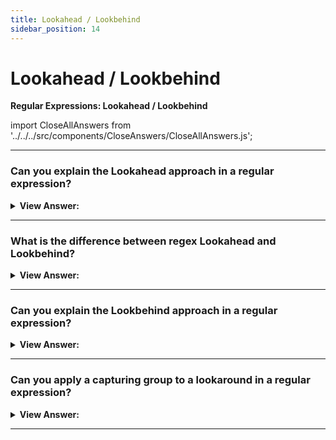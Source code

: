 ```yaml
---
title: Lookahead / Lookbehind
sidebar_position: 14
---
```


# Lookahead / Lookbehind

**Regular Expressions: Lookahead / Lookbehind**

<head>
  <title>Lookahead / Lookbehind - JavaScript Interview Questions & Answers</title>
  <meta charSet="utf-8" />
</head>

import CloseAllAnswers from '../../../src/components/CloseAnswers/CloseAllAnswers.js';

<CloseAllAnswers />

---

### Can you explain the Lookahead approach in a regular expression?

<details>
  <summary><strong>View Answer:</strong></summary>
  <div>
  <div><strong>Interview Response:</strong> Sometimes we need to find only those matches for a pattern that are followed or preceded by another pattern. The lookahead approach involves in catching a match based on a proceeding character or digit. For example, the syntax is: X(?=Y), it means "look for X, but match only if followed by Y". There may be any pattern instead of X and Y. It should be noted, the lookahead is merely a test, the contents of the parentheses is not included in the result.
    </div><br />
  <div><strong className="codeExample">Code Example:</strong><br /><br />

  <div></div>

```js
let str = '1 turkey costs 30€';

alert(str.match(/\d+(?=€)/));
// 30, the number 1 is ignored, as it is not followed by €

// EXAMPLE: Negative Lookahead
let str = '2 turkeys cost 60€';

alert(str.match(/\d+\b(?!€)/g));
// 2 (the price is not matched)
```

  </div>
  </div>
</details>

---

### What is the difference between regex Lookahead and Lookbehind?

<details>
  <summary><strong>View Answer:</strong></summary>
  <div>
  <div><strong>Interview Response:</strong> Lookahead allows us to add a condition for “what follows”. Lookbehind is similar, but it looks behind to find the target.
    </div>
  </div>
</details>

---

### Can you explain the Lookbehind approach in a regular expression?

<details>
  <summary><strong>View Answer:</strong></summary>
  <div>
  <div><strong>Interview Response:</strong> Lookbehind is like the lookahead approach. The difference is that they are the opposite of each other. Where lookahead value matches a value that proceeds it. While the lookbehind value matches the value proceeds it. Basically, it allows us to match a pattern only if the target value is before it. We can also use the negative lookbehind approach. The negative lookbehind approach allows us to set a test, where the target should not behind the pattern value. It should be noted, the contents inside lookbehind parentheses does not become a part of the result.
    </div><br />
  <div><strong className="codeExample">Code Example:</strong><br /><br />

  <div></div>

```js
let str = '1 turkey costs $30';

// the dollar sign is escaped \$
alert(str.match(/(?<=\$)\d+/)); // 30 (skipped the sole number)

let str = '2 turkeys cost $60';

alert(str.match(/(?<!\$)\b\d+/g)); // 2 (the price is not matched)
```

  </div>
  </div>
</details>

---

### Can you apply a capturing group to a lookaround in a regular expression?

<details>
  <summary><strong>View Answer:</strong></summary>
  <div>
  <div><strong>Interview Response:</strong> Yes, this is possible for both the lookahead and lookbehind (They are lookarounds) to apply the lookaround approach. The lookaround is zero-length making it Atomic. As soon as the lookaround condition is satisfied, the regex engine forgets about everything inside the lookaround. It will not backtrack inside the lookaround to try different permutations.<br /><br />
  The only situation in which this makes any difference is when you use capturing groups inside the lookaround. Since the regex engine does not backtrack into the lookaround, it will not try different permutations of the capturing groups.
    </div><br />
  <div><strong className="codeExample">Code Example:</strong><br /><br />

  <div></div>

```js
let str = '1 turkey costs 30€';
let regexp = /\d+(?=(€|kr))/; // extra parentheses around €|kr

alert(str.match(regexp)); // 30, €
```

  </div>
  </div>
</details>

---
